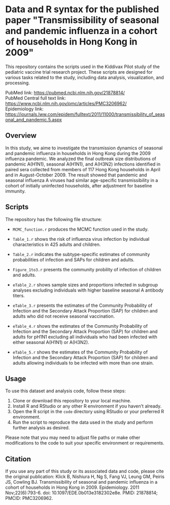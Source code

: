 # Data and R syntax for the published paper "Transmissibility of seasonal and pandemic influenza in a cohort of households in Hong Kong in 2009"

This repository contains the scripts used in the Kiddivax Pilot study of the pediatric vaccine trial research project. These scripts are designed for various tasks related to the study, including data analysis, visualization, and processing. 


PubMed link: https://pubmed.ncbi.nlm.nih.gov/21878814/  
PubMed Central full text link: https://www.ncbi.nlm.nih.gov/pmc/articles/PMC3206962/  
Epidemiology link: https://journals.lww.com/epidem/fulltext/2011/11000/transmissibility_of_seasonal_and_pandemic.5.aspx

## Overview

In this study, we aime to investigate the transmission dynamics of seasonal and pandemic influenza in households in Hong Kong during the 2009 influenza pandemic. We analyzed the final outbreak size distributions of pandemic A(H1N1), seasonal A(H1N1), and A(H3N2) infections identified in paired sera collected from members of 117 Hong Kong households in April and in August-October 2009. The result showed that pandemic and seasonal influenza A viruses had similar age-specific transmissibility in a cohort of initially uninfected households, after adjustment for baseline immunity.

## Scripts

The repository has the following file structure:

- `MCMC_function.r` produces the MCMC function used in the study.
  
- `Table_1.r` shows the risk of influenza virus infection by individual characteristics in 425 adults and children.
  
- `Table_2.r` indicates the subtype-specific estimates of community probabilities of infection and SAPs for children and adults.

- `Figure_1to3.r` presents the community probility of infection of children and adults.
  
- `eTable_2.r` shows sample sizes and proportions infected in subgroup analyses excluding individuals with higher baseline seasonal A antibody titers. 
  
- `eTable_3.r` presents the estimates of the Community Probability of Infection and the Secondary Attack Proportion (SAP) for children and adults who did not receive seasonal vaccination.  

- `eTable_4.r` shows the estimates of the Community Probability of Infection and the Secondary Attack Proportion (SAP) for children and adults for pH1N1 excluding all individuals who had been infected with either seasonal A(H1N1) or A(H3N2).
  
- `eTable_5.r` shows the estimates of the Community Probability of Infection and the Secondary Attack Proportion (SAP) for children and adults allowing
individuals to be infected with more than one strain.

## Usage

To use this dataset and analysis code, follow these steps:

1. Clone or download this repository to your local machine.
2. Install R and RStudio or any other R environment if you haven't already.
3. Open the R script in the `code` directory using RStudio or your preferred R environment.
4. Run the script to reproduce the data used in the study and perform further analysis as desired.

Please note that you may need to adjust file paths or make other modifications to the code to suit your specific environment or requirements.

## Citation

If you use any part of this study or its associated data and code, please cite the original publication: Klick B, Nishiura H, Ng S, Fang VJ, Leung GM, Peiris JS, Cowling BJ. Transmissibility of seasonal and pandemic influenza in a cohort of households in Hong Kong in 2009. Epidemiology. 2011 Nov;22(6):793-6. doi: 10.1097/EDE.0b013e3182302e8e. PMID: 21878814; PMCID: PMC3206962.


